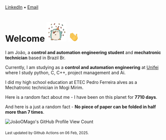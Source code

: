 [LinkedIn](https://www.linkedin.com/in/joão-pedro-gozzoli-b95641301/) &bull;
[Email](joaopedrogozzoli@gmail.com)

# Welcome <img src="happy.gif" height="64px" /> <img src="wave.gif" height="32px" />

I am João, a  **control and automation engineering student** and **mechatronic technician** based in Brazil Br.

Currently, I am studying as a **control and automation engineering** at [Unifei](https://unifei.edu.br) where I study python, C, C++, project management and Ai.

I did my high school education at ETEC Pedro Ferreira alves as a Mechatronic technician in Mogi Mirim.

Here is a random fact about me - I have been on this planet for **7710 days**.

And here is a just a random fact -  **No piece of paper can be folded in half more than 7 times**.

![JoãoOMago's GitHub Profile View Count](https://komarev.com/ghpvc/?username=JoaoOMago)

<sub>Last updated by Github Actions on 06 Feb, 2025.</sub>
